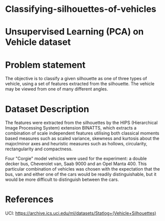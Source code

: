# Classifying-silhouettes-of-vehicles
# Unsupervised Learning (PCA) on Vehicle dataset
# Problem statement

The objective is to classify a given silhouette as one of three types of vehicle, using a set of features extracted from 
the silhouette. The vehicle may be viewed from one of many different angles.

# Dataset Description

The features were extracted from the silhouettes by the HIPS (Hierarchical Image Processing System) extension BINATTS,
which extracts a combination of scale independent features utilising both classical moments based measures such as scaled 
variance, skewness and kurtosis about the major/minor axes and heuristic measures such as hollows, 
circularity, rectangularity and compactness. 

Four "Corgie" model vehicles were used for the experiment: a double decker bus, Cheverolet van, Saab 9000 and an 
Opel Manta 400. This particular combination of vehicles was chosen with the expectation that the bus, van and either one 
of the cars would be readily distinguishable, but it would be more difficult to distinguish between the cars. 

# References
UCI: https://archive.ics.uci.edu/ml/datasets/Statlog+(Vehicle+Silhouettes)

